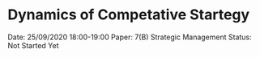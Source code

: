 # Dynamics of Competative Startegy

Date: 25/09/2020 18:00-19:00
Paper: 7(B) Strategic Management
Status: Not Started Yet